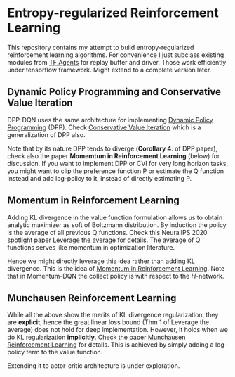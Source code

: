 # Entropy-regularized Reinforcement Learning

This repository contains my attempt to build entropy-regularized reinforcement learning algorithms. For convenience I just subclass existing modules from [TF Agents](https://github.com/tensorflow/agents) for replay buffer and driver. Those work efficiently under tensorflow framework. Might extend to a complete version later.


## Dynamic Policy Programming and Conservative Value Iteration
DPP-DQN uses the same architecture for implementing [Dynamic Policy Programming](https://jmlr.org/papers/volume13/azar12a/azar12a.pdf) (DPP). Check [Conservative Value Iteration](http://proceedings.mlr.press/v89/kozuno19a/kozuno19a.pdf) which is a generalization of DPP also.

Note that by its nature DPP tends to diverge (**Corollary 4**. of DPP paper), check also the paper **Momemtum in Reinforcement Learning** (below) for discussion. If you want to implement DPP or CVI for very long horizon tasks, you might want to clip the preference function P or estimate the Q function instead and add log-policy to it, instead of directly estimating P.


## Momentum in Reinforcement Learning
Adding KL divergence in the value function formulation allows us to obtain analytic maximizer as soft of Boltzmann distribution. By induction the policy is the average of all previous Q functions. Check this NeuralIPS 2020 spotlight paper [Leverage the average](https://arxiv.org/abs/2003.14089) for details. The average of Q functions serves like momentum in optimization literature. 

Hence we might directly leverage this idea rather than adding KL divergence. This is the idea of [Momentum in Reinforcement Learning](https://arxiv.org/abs/1910.09322). Note that in Momentum-DQN the collect policy is with respect to the *H*-network.


## Munchausen Reinforcement Learning
While all the above show the merits of KL divergence regularization, they are **explicit**, hence the great linear loss bound (Thm 1 of Leverage the average) does not hold for deep implementation. However, it holds when we do KL regularization **implicitly**. Check the paper [Munchausen Reinforcement Learning](https://arxiv.org/abs/2007.14430) for details. This is achieved by simply adding a log-policy term to the value function. 

Extending it to actor-critic architecture is under exploration. 
